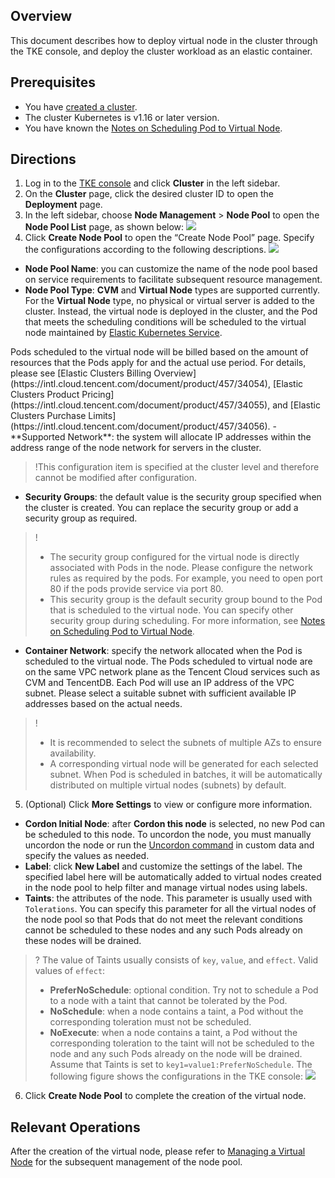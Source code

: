 ## Overview
This document describes how to deploy virtual node in the cluster through the TKE console, and deploy the cluster workload as an elastic container.

## Prerequisites

- You have [created a cluster](https://intl.cloud.tencent.com/document/product/457/30637).
- The cluster Kubernetes is v1.16 or later version.
- You have known the [Notes on Scheduling Pod to Virtual Node](https://intl.cloud.tencent.com/document/product/457/39760).

## Directions

1. Log in to the [TKE console](https://console.cloud.tencent.com/tke2) and click **Cluster** in the left sidebar.
2. On the **Cluster** page, click the desired cluster ID to open the **Deployment** page.
3. In the left sidebar, choose **Node Management** > **Node Pool** to open the **Node Pool List** page, as shown below:
   ![](https://main.qcloudimg.com/raw/305eb2bb4f470150d0c0ee3d2c76d7a7.png)
4. Click **Create Node Pool** to open the “Create Node Pool” page. Specify the configurations according to the following descriptions.
   ![](https://main.qcloudimg.com/raw/8b270eb21ab8e68e9d13df112b7caf2a.png)
 - **Node Pool Name**: you can customize the name of the node pool based on service requirements to facilitate subsequent resource management.
 - **Node Pool Type**: **CVM** and **Virtual Node** types are supported currently. For the **Virtual Node** type, no physical or virtual server is added to the cluster. Instead, the virtual node is deployed in the cluster, and the Pod that meets the scheduling conditions will be scheduled to the virtual node maintained by [Elastic Kubernetes Service](https://intl.cloud.tencent.com/document/product/457/34040).
<dx-alert infotype="notice" title="">
Pods scheduled to the virtual node will be billed based on the amount of resources that the Pods apply for and the actual use period. For details, please see [Elastic Clusters Billing Overview](https://intl.cloud.tencent.com/document/product/457/34054), [Elastic Clusters Product Pricing](https://intl.cloud.tencent.com/document/product/457/34055), and [Elastic Clusters Purchase Limits](https://intl.cloud.tencent.com/document/product/457/34056).
</dx-alert>
 - **Supported Network**: the system will allocate IP addresses within the address range of the node network for servers in the cluster.

>!This configuration item is specified at the cluster level and therefore cannot be modified after configuration.

 - **Security Groups**: the default value is the security group specified when the cluster is created. You can replace the security group or add a security group as required.

>!
> - The security group configured for the virtual node is directly associated with Pods in the node. Please configure the network rules as required by the pods. For example, you need to open port 80 if the pods provide service via port 80.
> - This security group is the default security group bound to the Pod that is scheduled to the virtual node. You can specify other security group during scheduling. For more information, see [Notes on Scheduling Pod to Virtual Node](https://intl.cloud.tencent.com/document/product/457/39760).

 - **Container Network**: specify the network allocated when the Pod is scheduled to the virtual node. The Pods scheduled to virtual node are on the same VPC network plane as the Tencent Cloud services such as CVM and TencentDB. Each Pod will use an IP address of the VPC subnet. Please select a suitable subnet with sufficient available IP addresses based on the actual needs.

>!
> -  It is recommended to select the subnets of multiple AZs to ensure availability.
> -  A corresponding virtual node will be generated for each selected subnet. When Pod is scheduled in batches, it will be automatically distributed on multiple virtual nodes (subnets) by default.

5. (Optional) Click **More Settings** to view or configure more information.
  - **Cordon Initial Node**: after **Cordon this node** is selected, no new Pod can be scheduled to this node. To uncordon the node, you must manually uncordon the node or run the [Uncordon command](https://intl.cloud.tencent.com/document/product/457/30654) in custom data and specify the values as needed.
  - **Label**: click **New Label** and customize the settings of the label. The specified label here will be automatically added to virtual nodes created in the node pool to help filter and manage virtual nodes using labels.
  - **Taints**: the attributes of the node. This parameter is usually used with `Tolerations`. You can specify this parameter for all the virtual nodes of the node pool so that Pods that do not meet the relevant conditions cannot be scheduled to these nodes and any such Pods already on these nodes will be drained.

>?
>The value of Taints usually consists of `key`, `value`, and `effect`. Valid values of `effect`:
> - **PreferNoSchedule**: optional condition. Try not to schedule a Pod to a node with a taint that cannot be tolerated by the Pod.
> - **NoSchedule**: when a node contains a taint, a Pod without the corresponding toleration must not be scheduled.
> - **NoExecute**: when a node contains a taint, a Pod without the corresponding toleration to the taint will not be scheduled to the node and any such Pods already on the node will be drained.
Assume that Taints is set to `key1=value1:PreferNoSchedule`. The following figure shows the configurations in the TKE console:
![](https://main.qcloudimg.com/raw/77e4c8af7ff51bda12599819fffdce1b.png)

6. Click **Create Node Pool** to complete the creation of the virtual node.

## Relevant Operations

After the creation of the virtual node, please refer to [Managing a Virtual Node](https://intl.cloud.tencent.com/document/product/457/39758) for the subsequent management of the node pool.
